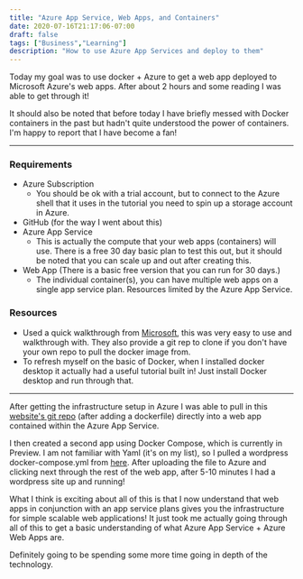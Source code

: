```yaml
---
title: "Azure App Service, Web Apps, and Containers"
date: 2020-07-16T21:17:06-07:00
draft: false
tags: ["Business","Learning"]
description: "How to use Azure App Services and deploy to them"
---
```


Today my goal was to use docker + Azure to get a web app deployed to Microsoft Azure's web apps. After about 2 hours and some reading I was able to get through it!

It should also be noted that before today I have briefly messed with Docker containers in the past but hadn't quite understood the power of containers. I'm happy to report that I have become a fan! 

---

### Requirements

* Azure Subscription
    * You should be ok with a trial account, but to connect to the Azure shell that it uses in the tutorial you need to spin up a storage account in Azure. 
* GitHub (for the way I went about this)
* Azure App Service
    * This is actually the compute that your web apps (containers) will use. There is a free 30 day basic plan to test this out, but it should be noted that you can scale up and out after creating this. 
* Web App (There is a basic free version that you can run for 30 days.)
    * The individual container(s), you can have multiple web apps on a single app service plan. Resources limited by the Azure App Service.

### Resources

* Used a quick walkthrough from [Microsoft](https://docs.microsoft.com/en-us/learn/modules/deploy-run-container-app-service/1-introduction), this was very easy to use and walkthrough with. They also provide a git rep to clone if you don't have your own repo to pull the docker image from. 
* To refresh myself on the basic of Docker, when I installed docker desktop it actually had a useful tutorial built in! Just install Docker desktop and run through that. 

---

After getting the infrastructure setup in Azure I was able to pull in this [website's git repo](https://github.com/tf-anguskong/FlemingSystems-Website.git) (after adding a dockerfile) directly into a web app contained within the Azure App Service. 

I then created a second app using Docker Compose, which is currently in Preview. I am not familiar with Yaml (it's on my list), so I pulled a wordpress docker-compose.yml from [here](https://docs.docker.com/compose/wordpress/). After uploading the file to Azure and clicking next through the rest of the web app, after 5-10 minutes I had a wordpress site up and running!

What I think is exciting about all of this is that I now understand that web apps in conjunction with an app service plans gives you the infrastructure for simple scalable web applications! It just took me actually going through all of this to get a basic understanding of what Azure App Service + Azure Web Apps are. 

Definitely going to be spending some more time going in depth of the technology.

